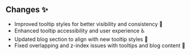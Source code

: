 ## Changes ✨

- Improved tooltip styles for better visibility and consistency 🎨
- Enhanced tooltip accessibility and user experience ♿️
- Updated blog section to align with new tooltip styles 📝
- Fixed overlapping and z-index issues with tooltips and blog content 🚀